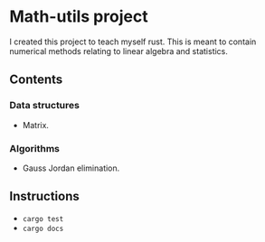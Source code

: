# Math-utils project
I created this project to teach myself rust. This is meant to contain numerical methods relating to linear algebra and statistics.

## Contents
### Data structures
  - Matrix.
  
### Algorithms
  - Gauss Jordan elimination.
  
## Instructions
  - `cargo test`
  - `cargo docs`
  

